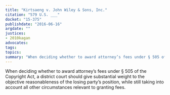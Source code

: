 ```yaml
---
title: "Kirtsaeng v. John Wiley & Sons, Inc."
citation: "579 U.S. ___"
docket: "15-375"
publishdate: "2016-06-16"
argdate: ""
justices:
- 2010kagan
advocates:
tags:
topics:
summary: "When deciding whether to award attorney’s fees under § 505 of the Copyright Act, a district court should give substantial weight to the objective reasonableness of the losing party’s position, while still taking into account all other circumstances relevant to granting fees."
---
```

When deciding whether to award attorney’s fees under § 505 of the Copyright Act, a district court should give substantial weight to the objective reasonableness of the losing party’s position, while still taking into account all other circumstances relevant to granting fees.

